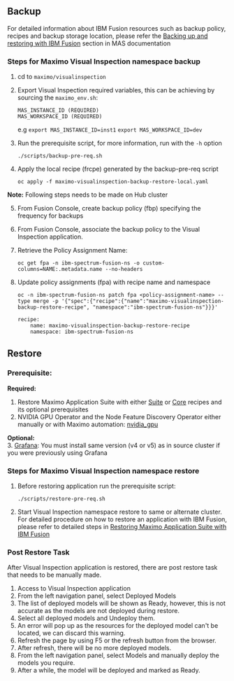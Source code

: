 Backup
----
For detailed information about IBM Fusion resources such as backup policy, recipes and backup storage location, please refer the [Backing up and restoring with IBM Fusion](https://www.ibm.com/docs/en/masv-and-l/continuous-delivery?topic=suite-backing-up-restoring-storage-fusion#taskt_backing_up_and_restoring_with_ibm_fusion__steps__1) section in MAS documentation <br>

### Steps for Maximo Visual Inspection namespace backup

1. cd to `maximo/visualinspection`
2. Export Visual Inspection required variables, this can be achieving by sourcing the `maximo_env.sh`:
    ```
    MAS_INSTANCE_ID (REQUIRED)
    MAS_WORKSPACE_ID (REQUIRED)
    ```

    e.g
    `export MAS_INSTANCE_ID=inst1`
    `export MAS_WORKSPACE_ID=dev`


3. Run the prerequisite script, for more information, run with the `-h` option

    `./scripts/backup-pre-req.sh`

4. Apply the local recipe (frcpe) generated by the backup-pre-req script

    `oc apply -f maximo-visualinspection-backup-restore-local.yaml`

**Note:** Following steps needs to be made on Hub cluster

5. From Fusion Console, create backup policy (fbp) specifying the frequency for backups
6. From Fusion Console, associate the backup policy to the Visual Inspection application. 
7. Retrieve the Policy Assignment Name:

    `oc get fpa -n ibm-spectrum-fusion-ns -o custom-columns=NAME:.metadata.name --no-headers`
8. Update policy assignments (fpa) with recipe name and namespace

    `oc -n ibm-spectrum-fusion-ns patch fpa <policy-assignment-name> --type merge -p '{"spec":{"recipe":{"name":"maximo-visualinspection-backup-restore-recipe", "namespace":"ibm-spectrum-fusion-ns"}}}'`
    ```
    recipe:
        name: maximo-visualinspection-backup-restore-recipe
        namespace: ibm-spectrum-fusion-ns
    ```

Restore
----
### Prerequisite: 
**Required:** <br>
1. Restore Maximo Application Suite with either [Suite](../suite/README.md) or [Core](../core/README.md) recipes and its optional prerequisites <br>
2. NVIDIA GPU Operator and the Node Feature Discovery Operator either manually or with Maximo automation: [nvidia_gpu](https://ibm-mas.github.io/ansible-devops/roles/nvidia_gpu/)

**Optional:** <br>
3. [Grafana](https://ibm-mas.github.io/ansible-devops/roles/grafana/): You must install same version (v4 or v5) as in source cluster if you were previously using Grafana <br>

### Steps for Maximo Visual Inspection namespace restore
1. Before restoring application run the prerequisite script:

    `./scripts/restore-pre-req.sh`
2. Start Visual Inspection namespace restore to same or alternate cluster. For detailed procedure on how to restore an application with IBM Fusion, please refer to detailed steps in [Restoring Maximo Application Suite with IBM Fusion](https://www.ibm.com/docs/en/masv-and-l/continuous-delivery?topic=suite-backing-up-restoring-storage-fusion#restore_mas_w_fusion__title__1)

### Post Restore Task

After Visual Inspection application is restored, there are post restore task that needs to be manually made. 
1. Access to Visual Inspection application
2. From the left navigation panel, select Deployed Models
3. The list of deployed models will be shown as Ready, however, this is not accurate as the models are not deployed during restore. 
4. Select all deployed models and Undeploy them. 
5. An error will pop up as the resources for the deployed model can't be located, we can discard this warning. 
6. Refresh the page by using F5 or the refresh button from the browser. 
7. After refresh, there will be no more deployed models. 
8. From the left navigation panel, select Models and manually deploy the models you require. 
9. After a while, the model will be deployed and marked as Ready. 
